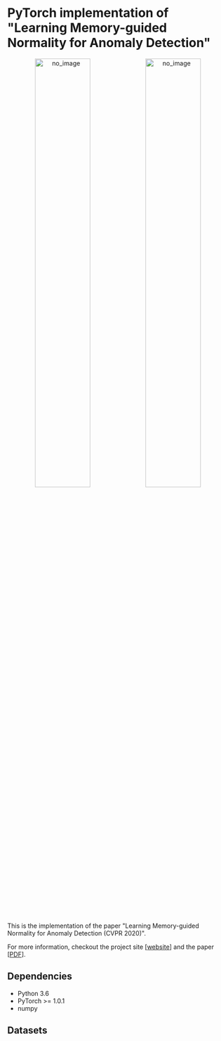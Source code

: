# PyTorch implementation of "Learning Memory-guided Normality for Anomaly Detection"

<p align="center"><img src="../MNAD_files/overview.png" alt="no_image" width="50%" height="50%" /><img src="../MNAD_files/teaser.png" alt="no_image" width="50%" height="50%" /></p>
This is the implementation of the paper "Learning Memory-guided Normality for Anomaly Detection (CVPR 2020)".

For more information, checkout the project site [[website](https://cvlab.yonsei.ac.kr/projects/MNAD/)] and the paper [[PDF](http://openaccess.thecvf.com/content_CVPR_2020/papers/Park_Learning_Memory-Guided_Normality_for_Anomaly_Detection_CVPR_2020_paper.pdf)].

## Dependencies
* Python 3.6
* PyTorch >= 1.0.1
* numpy

## Datasets